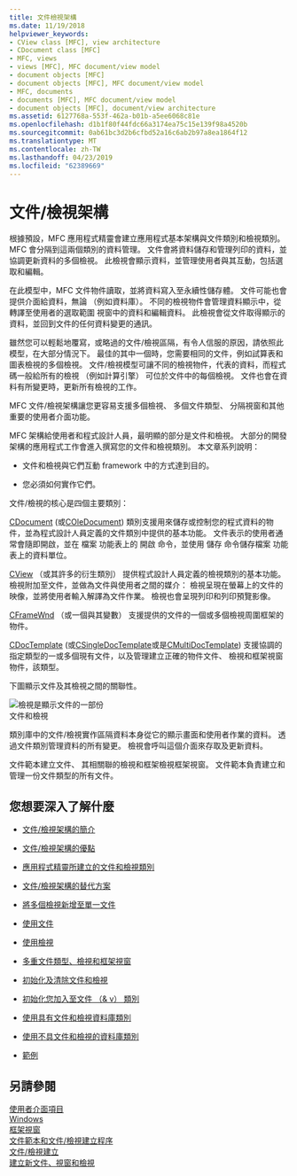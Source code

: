 ```yaml
---
title: 文件檢視架構
ms.date: 11/19/2018
helpviewer_keywords:
- CView class [MFC], view architecture
- CDocument class [MFC]
- MFC, views
- views [MFC], MFC document/view model
- document objects [MFC]
- document objects [MFC], MFC document/view model
- MFC, documents
- documents [MFC], MFC document/view model
- document objects [MFC], document/view architecture
ms.assetid: 6127768a-553f-462a-b01b-a5ee6068c81e
ms.openlocfilehash: d1b1f80f44fdc66a3174ea75c15e139f98a4520b
ms.sourcegitcommit: 0ab61bc3d2b6cfbd52a16c6ab2b97a8ea1864f12
ms.translationtype: MT
ms.contentlocale: zh-TW
ms.lasthandoff: 04/23/2019
ms.locfileid: "62389669"
---
```

# <a name="documentview-architecture"></a>文件/檢視架構

根據預設，MFC 應用程式精靈會建立應用程式基本架構與文件類別和檢視類別。 MFC 會分隔到這兩個類別的資料管理。 文件會將資料儲存和管理列印的資料，並協調更新資料的多個檢視。 此檢視會顯示資料，並管理使用者與其互動，包括選取和編輯。

在此模型中，MFC 文件物件讀取，並將資料寫入至永續性儲存體。 文件可能也會提供介面給資料，無論 （例如資料庫）。 不同的檢視物件會管理資料顯示中，從轉譯至使用者的選取範圍 視窗中的資料和編輯資料。 此檢視會從文件取得顯示的資料，並回到文件的任何資料變更的通訊。

雖然您可以輕鬆地覆寫，或略過的文件/檢視區隔，有令人信服的原因，請依照此模型，在大部分情況下。 最佳的其中一個時，您需要相同的文件，例如試算表和圖表檢視的多個檢視。 文件/檢視模型可讓不同的檢視物件，代表的資料，而程式碼一般給所有的檢視 （例如計算引擎） 可位於文件中的每個檢視。 文件也會在資料有所變更時，更新所有檢視的工作。

MFC 文件/檢視架構讓您更容易支援多個檢視、 多個文件類型、 分隔視窗和其他重要的使用者介面功能。

MFC 架構給使用者和程式設計人員，最明顯的部分是文件和檢視。 大部分的開發架構的應用程式工作會進入撰寫您的文件和檢視類別。 本文章系列說明：

- 文件和檢視與它們互動 framework 中的方式達到目的。

- 您必須如何實作它們。

文件/檢視的核心是四個主要類別：

[CDocument](../mfc/reference/cdocument-class.md) (或[COleDocument](../mfc/reference/coledocument-class.md)) 類別支援用來儲存或控制您的程式資料的物件，並為程式設計人員定義的文件類別中提供的基本功能。 文件表示的使用者通常會隨即開啟，並在 檔案 功能表上的 開啟 命令，並使用 儲存 命令儲存檔案 功能表上的資料單位。

[CView](../mfc/reference/cview-class.md) （或其許多的衍生類別） 提供程式設計人員定義的檢視類別的基本功能。 檢視附加至文件，並做為文件與使用者之間的媒介： 檢視呈現在螢幕上的文件的映像，並將使用者輸入解譯為文件作業。 檢視也會呈現列印和列印預覽影像。

[CFrameWnd](../mfc/reference/cframewnd-class.md) （或一個與其變數） 支援提供的文件的一個或多個檢視周圍框架的物件。

[CDocTemplate](../mfc/reference/cdoctemplate-class.md) (或[CSingleDocTemplate](../mfc/reference/csingledoctemplate-class.md)或是[CMultiDocTemplate](../mfc/reference/cmultidoctemplate-class.md)) 支援協調的指定類型的一或多個現有文件，以及管理建立正確的物件文件、 檢視和框架視窗物件，該類型。

下圖顯示文件及其檢視之間的關聯性。

![檢視是顯示文件的一部份](../mfc/media/vc379n1.gif "檢視是顯示文件的一部分") <br/>
文件和檢視

類別庫中的文件/檢視實作區隔資料本身從它的顯示畫面和使用者作業的資料。 透過文件類別管理資料的所有變更。 檢視會呼叫這個介面來存取及更新資料。

文件範本建立文件、 其相關聯的檢視和框架檢視框架視窗。 文件範本負責建立和管理一份文件類型的所有文件。

## <a name="what-do-you-want-to-know-more-about"></a>您想要深入了解什麼

- [文件/檢視架構的簡介](../mfc/a-portrait-of-the-document-view-architecture.md)

- [文件/檢視架構的優點](../mfc/advantages-of-the-document-view-architecture.md)

- [應用程式精靈所建立的文件和檢視類別](../mfc/document-and-view-classes-created-by-the-mfc-application-wizard.md)

- [文件/檢視架構的替代方案](../mfc/alternatives-to-the-document-view-architecture.md)

- [將多個檢視新增至單一文件](../mfc/adding-multiple-views-to-a-single-document.md)

- [使用文件](../mfc/using-documents.md)

- [使用檢視](../mfc/using-views.md)

- [多重文件類型、檢視和框架視窗](../mfc/multiple-document-types-views-and-frame-windows.md)

- [初始化及清除文件和檢視](../mfc/initializing-and-cleaning-up-documents-and-views.md)

- [初始化您加入至文件 （& v） 類別](../mfc/creating-new-documents-windows-and-views.md)

- [使用具有文件和檢視資料庫類別](../data/mfc-using-database-classes-with-documents-and-views.md)

- [使用不具文件和檢視的資料庫類別](../data/mfc-using-database-classes-without-documents-and-views.md)

- [範例](../overview/visual-cpp-samples.md)

## <a name="see-also"></a>另請參閱

[使用者介面項目](../mfc/user-interface-elements-mfc.md)<br/>
[Windows](../mfc/windows.md)<br/>
[框架視窗](../mfc/frame-windows.md)<br/>
[文件範本和文件/檢視建立程序](../mfc/document-templates-and-the-document-view-creation-process.md)<br/>
[文件/檢視建立](../mfc/document-view-creation.md)<br/>
[建立新文件、視窗和檢視](../mfc/creating-new-documents-windows-and-views.md)
